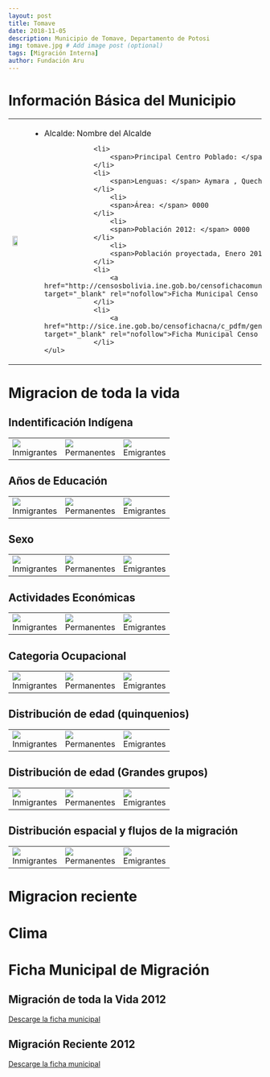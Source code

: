 ```yaml
---
layout: post
title: Tomave
date: 2018-11-05
description: Municipio de Tomave, Departamento de Potosi
img: tomave.jpg # Add image post (optional)
tags: [Migración Interna]
author: Fundación Aru
---
```


# Información Básica del Municipio

<table>
<tr>
<td>
<img src="https://arufoundation.github.io/oim-aru//assets/img/mun051202.pdf" width="70%" height="70%"/>
</td>
<td>

<ul><!-- left column -->
			<li><span>Alcalde: </span>  Nombre del Alcalde   </li>
			
				<li>
					<span>Principal Centro Poblado: </span> Centro Poblado 
				</li>
				<li>
					<span>Lenguas: </span> Aymara , Quechua, Español
				</li>
					<li>
					<span>Área: </span> 0000
				</li>
					<li>
					<span>Población 2012: </span> 0000
				</li>
					<li>
					<span>Población proyectada, Enero 2019: </span> 0000
				</li>
				<li>
					<a href="http://censosbolivia.ine.gob.bo/censofichacomunidad/c_pdfm/generar_pdf/05/12/02/x" target="_blank" rel="nofollow">Ficha Municipal Censo de Población 2012 (INE)</a>
				</li>
				<li>
					<a href="http://sice.ine.gob.bo/censofichacna/c_pdfm/generar_pdf/05/12/02/x" target="_blank" rel="nofollow">Ficha Municipal Censo Agropecuario 2013 (INE)</a>
				</li>
	</ul>

</td>
</tr>
</table>

# Migracion de toda la vida

## Indentificación Indígena

<table>
<tr>
<td>
<img src="https://arufoundation.github.io/oim-aru//assets/img/fig/mt/etniai051202.pdf"/>
<div>Inmigrantes</div>
</td>
<td>
<img src="https://arufoundation.github.io/oim-aru//assets/img/fig/mt/etniap051202.pdf"/>
<div>Permanentes</div>
</td>
<td>
<img src="https://arufoundation.github.io/oim-aru//assets/img/fig/mt/etniao051202.pdf"/>
<div>Emigrantes</div>
</td>
</tr>
</table>

## Años de Educación

<table>
<tr>
<td>
<img src="https://arufoundation.github.io/oim-aru//assets/img/fig/mt/yedui051202.pdf"/>
<div>Inmigrantes</div>
</td>
<td>
<img src="https://arufoundation.github.io/oim-aru//assets/img/fig/mt/yedup051202.pdf"/>
<div>Permanentes</div>
</td>
<td>
<img src="https://arufoundation.github.io/oim-aru//assets/img/fig/mt/yeduo051202.pdf"/>
<div>Emigrantes</div>
</td>
</tr>
</table>

## Sexo

<table>
<tr>
<td>
<img src="https://arufoundation.github.io/oim-aru//assets/img/fig/mt/sexin051202.pdf"/>
<div>Inmigrantes</div>
</td>
<td>
<img src="https://arufoundation.github.io/oim-aru//assets/img/fig/mt/sexper051202.pdf"/>
<div>Permanentes</div>
</td>
<td>
<img src="https://arufoundation.github.io/oim-aru//assets/img/fig/mt/sexout051202.pdf"/>
<div>Emigrantes</div>
</td>
</tr>
</table>

## Actividades Económicas

<table>
<tr>
<td>
<img src="https://arufoundation.github.io/oim-aru//assets/img/fig/mt/actin051202.pdf"/>
<div>Inmigrantes</div>
</td>
<td>
<img src="https://arufoundation.github.io/oim-aru//assets/img/fig/mt/actper051202.pdf"/>
<div>Permanentes</div>
</td>
<td>
<img src="https://arufoundation.github.io/oim-aru//assets/img/fig/mt/actout051202.pdf"/>
<div>Emigrantes</div>
</td>
</tr>
</table>

## Categoria Ocupacional

<table>
<tr>
<td>
<img src="https://arufoundation.github.io/oim-aru//assets/img/fig/mt/ctin051202.pdf"/>
<div>Inmigrantes</div>
</td>
<td>
<img src="https://arufoundation.github.io/oim-aru//assets/img/fig/mt/ctper051202.pdf"/>
<div>Permanentes</div>
</td>
<td>
<img src="https://arufoundation.github.io/oim-aru//assets/img/fig/mt/ctout051202.pdf"/>
<div>Emigrantes</div>
</td>
</tr>
</table>

## Distribución de edad (quinquenios)

<table>
<tr>
<td>
<img src="https://arufoundation.github.io/oim-aru//assets/img/fig/mt/agesin051202.pdf"/>
<div>Inmigrantes</div>
</td>
<td>
<img src="https://arufoundation.github.io/oim-aru//assets/img/fig/mt/agesper051202.pdf"/>
<div>Permanentes</div>
</td>
<td>
<img src="https://arufoundation.github.io/oim-aru//assets/img/fig/mt/agesout051202.pdf"/>
<div>Emigrantes</div>
</td>
</tr>
</table>

## Distribución de edad (Grandes grupos)

<table>
<tr>
<td>
<img src="https://arufoundation.github.io/oim-aru//assets/img/fig/mt/agegin051202.pdf"/>
<div>Inmigrantes</div>
</td>
<td>
<img src="https://arufoundation.github.io/oim-aru//assets/img/fig/mt/agegper051202.pdf"/>
<div>Permanentes</div>
</td>
<td>
<img src="https://arufoundation.github.io/oim-aru//assets/img/fig/mt/agegout051202.pdf"/>
<div>Emigrantes</div>
</td>
</tr>
</table>

## Distribución espacial y flujos de la migración

<table>
<tr>
<td>
<img src="https://arufoundation.github.io/oim-aru//assets/img/fig/mt/mpi051202.pdf"/>
<div>Inmigrantes</div>
</td>
<td>
<img src="https://arufoundation.github.io/oim-aru//assets/img/fig/mt/flujo051202.pdf"/>
<div>Permanentes</div>
</td>
<td>
<img src="https://arufoundation.github.io/oim-aru//assets/img/fig/mt/mpo051202.pdf"/>
<div>Emigrantes</div>
</td>
</tr>
</table>

# Migracion reciente

# Clima 

# Ficha Municipal de Migración

## Migración de toda la Vida 2012

[Descarge la ficha municipal](https://arufoundation.github.io/oim-aru//assets/img/fichas/fichasdep_051202.pdf)  

## Migración Reciente 2012

[Descarge la ficha municipal](https://arufoundation.github.io/oim-aru//assets/img/fichas/mrmun_051202.pdf)  
